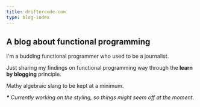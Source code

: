 ```yaml
---
title: driftercode.com
type: blog-index
---
```


## A blog about functional programming

I'm a budding functional programmer who used to be a journalist.

Just sharing my findings on functional programming way through the **learn by blogging** principle.

Mathy algebraic slang to be kept at a minimum.

_**\*** Currently working on the styling, so things might seem off at the moment._
